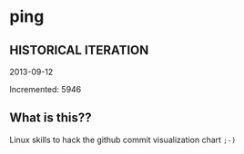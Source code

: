 # ping

## HISTORICAL ITERATION
2013-09-12

Incremented: 5946

## What is this?? 
Linux skills to hack the github commit visualization chart `;-)`
